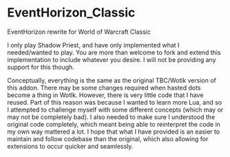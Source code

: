 # EventHorizon_Classic
EventHorizon rewrite for World of Warcraft Classic


I only play Shadow Priest, and have only implemented what I needed/wanted to play. You are more than welcome to fork and extend this implementation to include whatever you desire. I will not be providing any support for this though.

Conceptually, everything is the same as the original TBC/Wotlk version of this addon. There may be some changes required when hasted dots become a thing in Wotlk. However, there is very little code that I have reused. Part of this reason was because I wanted to learn more Lua, and so I attempted to challenge myself with some different concepts (which may or may not be completely bad). I also needed to make sure I understood the original code completely, which meant being able to reinterpret the code in my own way mattered a lot. I hope that what I have provided is an easier to maintain and follow codebase than the original, which also allowing for extensions to occur quicker and seamlessly.
